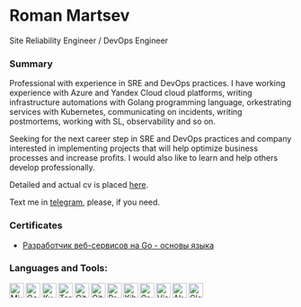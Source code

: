 # Roman Martsev

Site Reliability Engineer / DevOps Engineer

### Summary

Professional with experience in SRE and DevOps practices. I have working experience with Azure and Yandex Cloud cloud platforms, writing infrastructure automations with Golang programming language, orkestrating services with Kubernetes, communicating on incidents, writing postmortems, working with SL, observability and so on.

Seeking for the next career step in SRE and DevOps practices and company interested in implementing projects that will help optimize business processes and increase profits. I would also like to learn and help others develop professionally.

Detailed and actual cv is placed [here][cv].

Text me in [telegram][telegram], please, if you need.

### Certificates

- [Разработчик веб-сервисов на Go - основы языка](https://coursera.org/share/f55ce018de700573fd08784c752989da)

### Languages and Tools:

<img align="left" alt="Microsoft Azure" height="26px" src="https://cdn.simpleicons.org/microsoftazure/666666" />
<img align="left" alt="Golang" height="26px" src="https://cdn.simpleicons.org/go/666666" />
<img align="left" alt="Kubernetes" height="26px" src="https://cdn.simpleicons.org/kubernetes/666666" />
<img align="left" alt="Terraform" height="26px" src="https://cdn.simpleicons.org/terraform/666666" />
<img align="left" alt="GitHub" height="26px" src="https://cdn.simpleicons.org/github/666666" />
<img align="left" alt="GitHub Actions" height="26px" src="https://cdn.simpleicons.org/githubactions/666666" />
<img align="left" alt="Prometheus" height="26px" src="https://cdn.simpleicons.org/prometheus/666666" />
<img align="left" alt="Kibana" height="26px" src="https://cdn.simpleicons.org/kibana/666666" />
<img align="left" alt="Grafana" height="26px" src="https://cdn.simpleicons.org/grafana/666666" />
<img align="left" alt="Visual Studio Code" height="26px" src="https://cdn.simpleicons.org/visualstudiocode/666666" />
<img align="left" alt="Akamai" height="26px" src="https://cdn.simpleicons.org/akamai/666666" />
<img align="left" alt="Cloudflare" height="26px" src="https://cdn.simpleicons.org/cloudflare/666666" />


[telegram]: https://t.me/windemiatrix
[cv]: https://cv.roman.martsev.ru/
